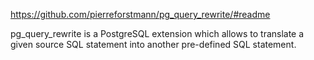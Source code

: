 https://github.com/pierreforstmann/pg_query_rewrite/#readme

pg_query_rewrite is a PostgreSQL extension which allows to translate a given source SQL statement into another pre-defined SQL statement.
